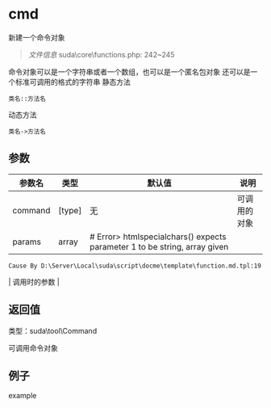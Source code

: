 # cmd

新建一个命令对象

> *文件信息* suda\core\functions.php: 242~245


命令对象可以是一个字符串或者一个数组，也可以是一个匿名包对象
还可以是一个标准可调用的格式的字符串
静态方法
```
类名::方法名
```
动态方法

```
类名->方法名
```


## 参数


| 参数名 | 类型 | 默认值 | 说明 |
|--------|-----|-------|-------|
| command |  [type] | 无 |  可调用的对象 |
| params |  array | # Error> htmlspecialchars() expects parameter 1 to be string, array given
	Cause By D:\Server\Local\suda\script\docme\template\function.md.tpl:19
 |  调用时的参数 |



## 返回值

类型：suda\tool\Command

 可调用命令对象



## 例子

example